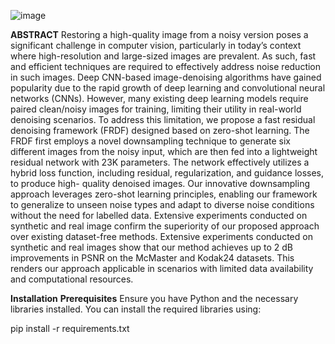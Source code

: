 
![image](https://github.com/user-attachments/assets/bb61fe79-089c-4e7a-a601-57fd7b7a172d)



**ABSTRACT** Restoring a high-quality image from a noisy version poses a significant challenge in computer
vision, particularly in today’s context where high-resolution and large-sized images are prevalent. As such,
fast and efficient techniques are required to effectively address noise reduction in such images. Deep
CNN-based image-denoising algorithms have gained popularity due to the rapid growth of deep learning
and convolutional neural networks (CNNs). However, many existing deep learning models require paired
clean/noisy images for training, limiting their utility in real-world denoising scenarios. To address this
limitation, we propose a fast residual denoising framework (FRDF) designed based on zero-shot learning.
The FRDF first employs a novel downsampling technique to generate six different images from the noisy
input, which are then fed into a lightweight residual network with 23K parameters. The network effectively
utilizes a hybrid loss function, including residual, regularization, and guidance losses, to produce high-
quality denoised images. Our innovative downsampling approach leverages zero-shot learning principles,
enabling our framework to generalize to unseen noise types and adapt to diverse noise conditions without the
need for labelled data. Extensive experiments conducted on synthetic and real image confirm the superiority
of our proposed approach over existing dataset-free methods. Extensive experiments conducted on synthetic
and real images show that our method achieves up to 2 dB improvements in PSNR on the McMaster and
Kodak24 datasets. This renders our approach applicable in scenarios with limited data availability and
computational resources.

**Installation**
**Prerequisites**
Ensure you have Python and the necessary libraries installed. You can install the required libraries using:

pip install -r requirements.txt




